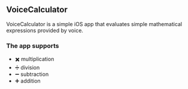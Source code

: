 ## VoiceCalculator  
VoiceCalculator is a simple iOS app that evaluates simple mathematical expressions provided by voice.

### The app supports 
- ✖️ multiplication 
- ➗ division 
- ➖ subtraction 
- ➕ addition 
